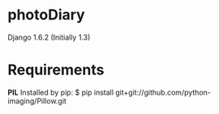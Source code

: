 photoDiary
==========

Django 1.6.2 (Initially 1.3)


Requirements
===============

**PIL**
Installed by pip:
$ pip install git+git://github.com/python-imaging/Pillow.git

